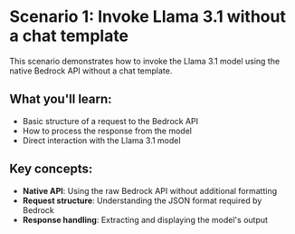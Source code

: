 # Scenario 1: Invoke Llama 3.1 without a chat template

This scenario demonstrates how to invoke the Llama 3.1 model using the native Bedrock API without a chat template.

## What you'll learn:
- Basic structure of a request to the Bedrock API
- How to process the response from the model
- Direct interaction with the Llama 3.1 model

## Key concepts:
- **Native API**: Using the raw Bedrock API without additional formatting
- **Request structure**: Understanding the JSON format required by Bedrock
- **Response handling**: Extracting and displaying the model's output 